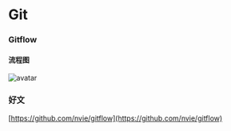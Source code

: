 # Git


### Gitflow

#### 流程图

![avatar](https://github.com/sanwancoder/it_study_lib/blob/master/images/git-flow-nvie.png?raw=true)





### 好文

[https://github.com/nvie/gitflow](https://github.com/nvie/gitflow)
